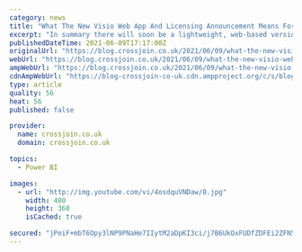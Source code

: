 ```yaml
---
category: news
title: "What The New Visio Web App And Licensing Announcement Means For Power BI"
excerpt: "In summary there will soon be a lightweight, web-based version of Visio available to anyone with a Microsoft 365 Business, Office 365"
publishedDateTime: 2021-06-09T17:17:00Z
originalUrl: "https://blog.crossjoin.co.uk/2021/06/09/what-the-new-visio-web-app-and-licensing-announcement-means-for-power-bi/"
webUrl: "https://blog.crossjoin.co.uk/2021/06/09/what-the-new-visio-web-app-and-licensing-announcement-means-for-power-bi/"
ampWebUrl: "https://blog.crossjoin.co.uk/2021/06/09/what-the-new-visio-web-app-and-licensing-announcement-means-for-power-bi/amp/"
cdnAmpWebUrl: "https://blog-crossjoin-co-uk.cdn.ampproject.org/c/s/blog.crossjoin.co.uk/2021/06/09/what-the-new-visio-web-app-and-licensing-announcement-means-for-power-bi/amp/"
type: article
quality: 56
heat: 56
published: false

provider:
  name: crossjoin.co.uk
  domain: crossjoin.co.uk

topics:
  - Power BI

images:
  - url: "http://img.youtube.com/vi/4osdquVNDaw/0.jpg"
    width: 480
    height: 360
    isCached: true

secured: "jPeiF+mbT6Opy3lNP9PNaHe7IIytM2aDpKI3ci/j7B6UkOxFUDfZDFEi2ZFN5spAPPRVQnw4PDTvjIweeY1mGFKTe24jo7JC2IRiYk8s59HazvX18n9g90JTnCQUtvxlyk5xFnLLbwLjaVgbf8BvDtqU5hytGAvdmZybhK1bMQZmzWSZWhC302CWPCAXoHfoUuVZMk671sroe00uMBDfpQ2RBGEDjJcLmEmVG+IxzhA3C6aLP+/6Z978bTupXXB107XykhwCkaL0YfCOh5LWlgBGZjvxm1hZyjuJpFR/h5+tUPn1ykTfhB2FaWtWre57tq9CdGTrBOfQSlp2xhViBo4tTVViscKc5iAg7bP/IjM=;QBMrjJnnkXYxhRpzVCcs9Q=="
---
```


